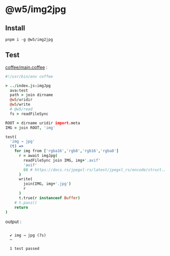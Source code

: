 [‼️]: ✏️README.mdt

# @w5/img2jpg

## Install

```
pnpm i -g @w5/img2jpg
```

## Test

[coffee/main.coffee](./coffee/main.coffee) :

```coffee
#!/usr/bin/env coffee

> ../index.js:imgJpg
  ava:test
  path > join dirname
  @w5/uridir
  @w5/write
  # @w5/read
  fs > readFileSync

ROOT = dirname uridir import.meta
IMG = join ROOT, 'img'

test(
  'img → jpg'
  (t) =>
    for img from ['rgba16','rgb8','rgb16','rgba8']
      r = await imgJpg(
        readFileSync join IMG, img+'.avif'
        'avif'
        80 # https://docs.rs/jpegxl-rs/latest/jpegxl_rs/encode/struct.JpgEncoderBuilder.html#method.quality
      )
      write(
        join(IMG, img+'.jpg')
        r
      )
      t.true(r instanceof Buffer)
    # t.pass()
    return
)
```

output :

```

  ✔ img → jpg (7s)
  ─

  1 test passed
```
